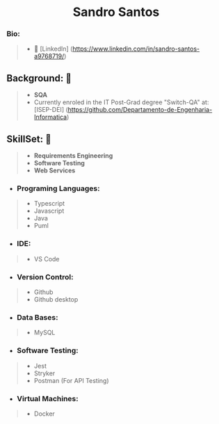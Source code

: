 <h1 align="center">Sandro Santos</h1>

### Bio:
>* 👤 [LinkedIn] (https://www.linkedin.com/in/sandro-santos-a9768719/)

## Background: 🚧
>* **SQA**
>* Currently enroled in the IT Post-Grad degree "Switch-QA" at: [ISEP-DEI] (https://github.com/Departamento-de-Engenharia-Informatica)

## SkillSet: 🚧
>* **Requirements Engineering**
>* **Software Testing**
>* **Web Services**
* ### Programing Languages:
>* Typescript
>* Javascript
>* Java
>* Puml
* ### IDE:
>* VS Code
* ### Version Control:
>* Github
>* Github desktop
* ### Data Bases:
>* MySQL
* ### Software Testing:
>* Jest
>* Stryker
>* Postman (For API Testing)
* ### Virtual Machines:
>* Docker


<!--
**sandroffdsantos/sandroffdsantos** is a ✨ _special_ ✨ repository because its `README.md` (this file) appears on your GitHub profile.

Here are some ideas to get you started:

- 🔭 I’m currently working on ...
- 🌱 I’m currently learning ...
- 👯 I’m looking to collaborate on ...
- 🤔 I’m looking for help with ...
- 💬 Ask me about ...
- 📫 How to reach me: ...
- 😄 Pronouns: ...
- ⚡ Fun fact: ...
-->
